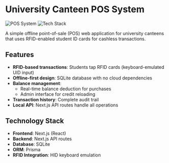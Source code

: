 # University Canteen POS System

![POS System](https://img.shields.io/badge/Status-Development-yellow) 
![Tech Stack](https://img.shields.io/badge/Stack-Next.js%20%7C%20Prisma%20%7C%20SQLite-blue)

A simple offline point-of-sale (POS) web application for university canteens that uses RFID-enabled student ID cards for cashless transactions.

## Features

- **RFID-based transactions**: Students tap RFID cards (keyboard-emulated UID input)
- **Offline-first design**: SQLite database with no cloud dependencies
- **Balance management**:
  - Real-time balance deduction for purchases
  - Admin interface for credit reloading
- **Transaction history**: Complete audit trail
- **Local API**: Next.js API routes handle all operations

## Technology Stack

- **Frontend**: Next.js (React)
- **Backend**: Next.js API routes
- **Database**: SQLite
- **ORM**: Prisma
- **RFID Integration**: HID keyboard emulation